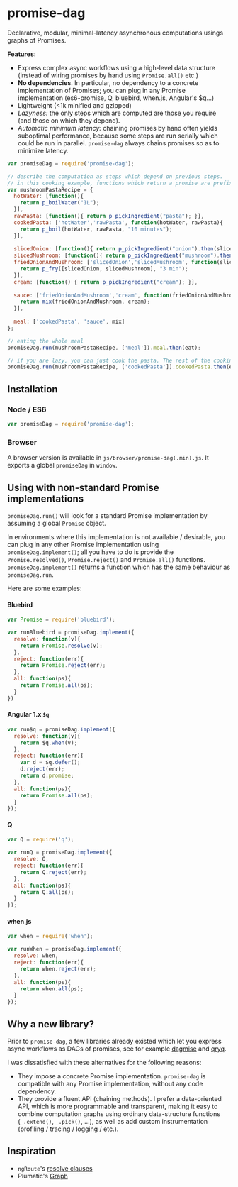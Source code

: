 # promise-dag

Declarative, modular, minimal-latency asynchronous computations usings graphs of Promises.

**Features:**

* Express complex async workflows using a high-level data structure (instead of wiring promises by hand using `Promise.all()` etc.)
* **No dependencies**. In particular, no dependency to a concrete implementation of Promises;
 you can plug in any Promise implementation (es6-promise, Q, bluebird, when.js, Angular's $q...)
* Lightweight (<1k minified and gzipped)
* *Lazyness:* the only steps which are computed are those you require (and those on which they depend).
* *Automatic minimum latency:* chaining promises by hand often yields suboptimal performance,
 because some steps are run serially which could be run in parallel. `promise-dag` always chains promises so as to minimize latency.

```javascript
var promiseDag = require('promise-dag');

// describe the computation as steps which depend on previous steps.
// in this cooking example, functions which return a promise are prefixed with `p_`.
var mushroomPastaRecipe = {
  hotWater: [function(){
    return p_boilWater("1L");
  }],
  rawPasta: [function(){ return p_pickIngredient("pasta"); }],
  cookedPasta: ['hotWater','rawPasta', function(hotWater, rawPasta){
    return p_boil(hotWater, rawPasta, "10 minutes");
  }],
  
  slicedOnion: [function(){ return p_pickIngredient("onion").then(slice); }],
  slicedMushroom: [function(){ return p_pickIngredient("mushroom").then(slice); }],
  friedOnionAndMushroom: ['slicedOnion','slicedMushroom', function(slicedOnion, slicedMushroom){
    return p_fry([slicedOnion, slicedMushroom], "3 min");
  }],
  cream: [function() { return p_pickIngredient("cream"); }],
  
  sauce: ['friedOnionAndMushroom','cream', function(friedOnionAndMushroom, cream){
    return mix(friedOnionAndMushroom, cream);
  }],
  
  meal: ['cookedPasta', 'sauce', mix]
};

// eating the whole meal
promiseDag.run(mushroomPastaRecipe, ['meal']).meal.then(eat);

// if you are lazy, you can just cook the pasta. The rest of the cooking won't occur.
promiseDag.run(mushroomPastaRecipe, ['cookedPasta']).cookedPasta.then(eat);

```
## Installation

### Node / ES6

```javascript
var promiseDag = require('promise-dag');
```

### Browser

A browser version is available in `js/browser/promise-dag(.min).js`. 
It exports a global `promiseDag` in `window`.

## Using with non-standard Promise implementations

`promiseDag.run()` will look for a standard Promise implementation by assuming a global `Promise` object.

In environments where this implementation is not available / desirable, you can plug in any other Promise implementation using `promiseDag.implement()`;
all you have to do is provide the `Promise.resolved()`, `Promise.reject()` and `Promise.all()` functions.
`promiseDag.implement()` returns a function which has the same behaviour as `promiseDag.run`.

Here are some examples:

#### Bluebird

```javascript
var Promise = require('bluebird');

var runBluebird = promiseDag.implement({
  resolve: function(v){
    return Promise.resolve(v);
  },
  reject: function(err){
    return Promise.reject(err);
  },
  all: function(ps){
    return Promise.all(ps);
  }
}) 
```

#### Angular 1.x `$q`

```javascript
var run$q = promiseDag.implement({
  resolve: function(v){
    return $q.when(v);
  },
  reject: function(err){
    var d = $q.defer();
    d.reject(err);
    return d.promise;
  },
  all: function(ps){
    return Promise.all(ps);
  }
});
```

#### Q

```javascript
var Q = require('q');

var runQ = promiseDag.implement({
  resolve: Q,
  reject: function(err){
    return Q.reject(err);
  },
  all: function(ps){
    return Q.all(ps);
  }
});
```

#### when.js

```javascript
var when = require('when');

var runWhen = promiseDag.implement({
  resolve: when,
  reject: function(err){
    return when.reject(err);
  },
  all: function(ps){
    return when.all(ps);
  }
});
```

## Why a new library?

Prior to `promise-dag`, a few libraries already existed which let you express async workflows as DAGs of promises,
 see for example [dagmise](https://www.npmjs.com/package/dagmise) and [qryq](https://github.com/bguiz/qryq).
 
I was dissatisfied with these alternatives for the following reasons:

* They impose a concrete Promise implementation.
 `promise-dag` is compatible with any Promise implementation, without any code dependency.
* They provide a fluent API (chaining methods).
 I prefer a data-oriented API, which is more programmable and transparent, making it easy to combine computation graphs using ordinary
 data-structure functions (`_.extend()`, `_.pick()`, ...), as well as add custom instrumentation (profiling / tracing / logging / etc.).


## Inspiration

* `ngRoute`'s [resolve clauses](https://docs.angularjs.org/api/ngRoute/provider/$routeProvider)
* Plumatic's [Graph](https://github.com/plumatic/plumbing#graph-the-functional-swiss-army-knife)
